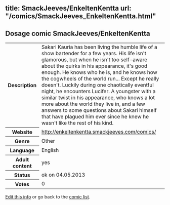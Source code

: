 title: SmackJeeves/EnkeltenKentta
url: "/comics/SmackJeeves_EnkeltenKentta.html"
---
Dosage comic SmackJeeves/EnkeltenKentta
-----------------------------------------

<p id="msg"></p>
<script type="text/javascript">
if (window.location.search === '?edit_info_mail=sent_ok') {
  var elem = document.getElementById("msg");
  elem.innerHTML = 'Edited information sucessfully sent for review, which is usually done daily. Thanks!';
  elem.className = 'ok';
}
</script>
<table class="comicinfo">
<tr>
<th>Description</th><td>Sakari Kauria has been living the humble life of a show bartender for a few years. His life isn't glamorous, but when he isn't too self-aware about the quirks in his appearance, it's good enough. He knows who he is, and he knows how the cogwheels of the world run... Except he really doesn't. Luckily during one chaotically eventful night, he encounters Lucifer. A youngster with a similar twist in his appearance, who knows a lot more about the world they live in, and a few answers to some questions about Sakari himself that have plagued him ever since he knew he wasn't like the rest of his kind.</td>
</tr>
<tr>
<th>Website</th><td><a href="http://enkeltenkentta.smackjeeves.com/comics/">http://enkeltenkentta.smackjeeves.com/comics/</a></td>
</tr>
<tr>
<th>Genre</th><td>Other</td>
</tr>
<tr>
<th>Language</th><td>English</td>
</tr>
<tr>
<th>Adult content</th><td>yes</td>
</tr>
<tr>
<th>Status</th><td>ok on 04.05.2013</td>
</tr>
<tr>
<th>Votes</th><td>0</td>
</tr>
</table>

[Edit this info](SmackJeeves_EnkeltenKentta_edit.html) or go back to the [comic list](../comic-index.html).
